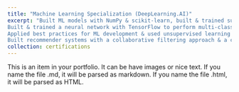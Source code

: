 ```yaml
---
title: "Machine Learning Specialization (DeepLearning.AI)"
excerpt: "Built ML models with NumPy & scikit-learn, built & trained supervised models for prediction & binary classification tasks (linear, logistic regression)
Built & trained a neural network with TensorFlow to perform multi-class classification, & built & used decision trees & tree ensemble methods
Applied best practices for ML development & used unsupervised learning techniques for unsupervised learning including clustering & anomaly detection
Built recommender systems with a collaborative filtering approach & a content-based deep learning method & built a deep reinforcement learning model<br/><img src='/images/certificates/Certificate1.pdf'>"
collection: certifications
---
```


This is an item in your portfolio. It can be have images or nice text. If you name the file .md, it will be parsed as markdown. If you name the file .html, it will be parsed as HTML.
